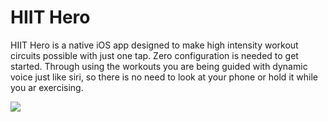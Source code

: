 # HIIT Hero

HIIT Hero is a native iOS app designed to make high intensity workout circuits possible with just one tap.
Zero configuration is needed to get started. Through using the workouts you are being guided with dynamic voice just like siri, so there is no need to look at your phone or hold it while you ar exercising.


<img src="https://i.imgur.com/VFz4UkB.png?2">
